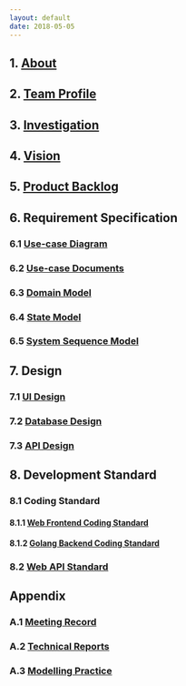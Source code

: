 ```yaml
---
layout: default
date: 2018-05-05
---
```


## 1. [About](./management-docs/about.md)

## 2. [Team Profile](./management-docs/team-profile.md)

## 3. [Investigation](./management-docs/investigation.md)

## 4. [Vision](./management-docs/vision.md)

## 5. [Product Backlog](./management-docs/product.md)

## 6. Requirement Specification

### 6.1 [Use-case Diagram](./model-docs/use-case-model/use-case-model.png)

### 6.2 [Use-case Documents](./model-docs/use-case-model/use-case-model.md)

### 6.3 [Domain Model](./model-docs/domain-model/domain-model.png)

### 6.4 [State Model](./model-docs/state-diagram/state-diagram.png)

### 6.5 [System Sequence Model](./model-docs/system-sequence-diagram/ssd-index-jekyll.md)

## 7. Design

### 7.1 [UI Design](./model-docs/ui-design/ui-index-jekyll.md)

### 7.2 [Database Design](./model-docs/database-model.pdf)

### 7.3 [API Design](https://github.com/Chun-Ge/Shudong-Backend/blob/dev/apiary.apib)

## 8. Development Standard

### 8.1 Coding Standard

#### 8.1.1 [Web Frontend Coding Standard](./technical-docs/web-frontend-code-standard.md)

#### 8.1.2 [Golang Backend Coding Standard](./technical-docs/backend-code-standard.md)

### 8.2 [Web API Standard](./technical-docs/http-restful-api-standard.md)

## Appendix

### A.1 [Meeting Record](./meeting-mind-graphs/meeting-index-jekyll.md)

### A.2 [Technical Reports](./reports/)

### A.3 [Modelling Practice](https://github.com/Chun-Ge/modelling-practice)
